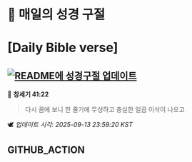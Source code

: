 # 🙏 매일의 성경 구절
# [Daily Bible verse]
## [![README에 성경구절 업데이트](https://github.com/DONGSUKA/first_test/actions/workflows/update-readme-bible.yml/badge.svg)](https://github.com/DONGSUKA/first_test/actions/workflows/update-readme-bible.yml)
<!-- START_BIBLE_VERSE -->
📖 **창세기 41:22**
> 다시 꿈에 보니 한 줄기에 무성하고 충실한 일곱 이삭이 나오고

🕊️ _업데이트 시각: 2025-09-13 23:59:20 KST_
  <!-- END_BIBLE_VERSE -->
## GITHUB_ACTION
